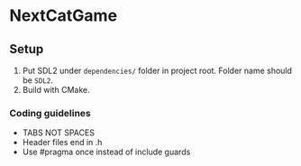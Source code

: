 # NextCatGame

## Setup
1. Put SDL2 under `dependencies/` folder in project root. Folder name should be `SDL2`.
2. Build with CMake.

### Coding guidelines
- TABS NOT SPACES
- Header files end in .h
- Use #pragma once instead of include guards
